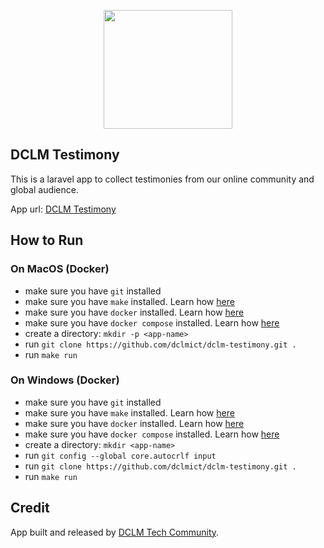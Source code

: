 <p align="center"><a href="https://dclm.org" target="_blank"><img src="https://dclmcloud.s3.amazonaws.com/img/logo.png" width="206.5" height="190"></a></p>

## DCLM Testimony
This is a laravel app to collect testimonies from our online community and global audience.

App url: [DCLM Testimony](https://testimony.dclm.org)

## How to Run

<a id="mac-setup"></a>
### On MacOS (Docker)
- make sure you have `git` installed
- make sure you have `make` installed. Learn how [here](docs/make.md)
- make sure you have `docker` installed. Learn how [here](https://docs.docker.com/desktop/install/mac-install/)
- make sure you have `docker compose` installed. Learn how [here](https://docs.docker.com/compose/install/)
- create a directory: `mkdir -p <app-name>`
- run `git clone https://github.com/dclmict/dclm-testimony.git .`
- run `make run`

<a id="windows-setup"></a>
### On Windows (Docker)
- make sure you have `git` installed
- make sure you have `make` installed. Learn how [here](docs/make.md)
- make sure you have `docker` installed. Learn how [here](https://docs.docker.com/desktop/install/windows-install/)
- make sure you have `docker compose` installed. Learn how [here](https://docs.docker.com/compose/install/)
- create a directory: `mkdir <app-name>`
- run `git config --global core.autocrlf input`
- run `git clone https://github.com/dclmict/dclm-testimony.git .`
- run `make run`

## Credit
App built and released by [DCLM Tech Community](https://tech.dclm.org).
